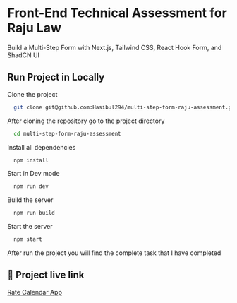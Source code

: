 # Front-End Technical Assessment for Raju Law

Build a Multi-Step Form with Next.js, Tailwind CSS, React Hook Form, and ShadCN UI

## Run Project in Locally

Clone the project

```bash
  git clone git@github.com:Hasibul294/multi-step-form-raju-assessment.git
```

After cloning the repository go to the project directory

```bash
  cd multi-step-form-raju-assessment
```

Install all dependencies

```bash
  npm install
```

Start in Dev mode

```bash
  npm run dev
```

Build the server

```bash
  npm run build
```

Start the server

```bash
  npm start
```

After run the project you will find the complete task that I have completed

## 🔗 Project live link

[Rate Calendar App](https://rate-calculator-app.vercel.app/)
